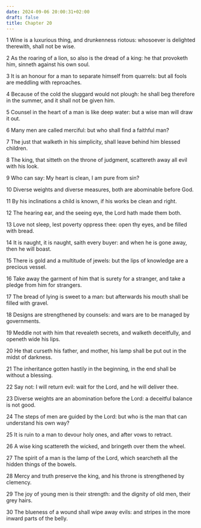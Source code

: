 ```yaml
---
date: 2024-09-06 20:00:31+02:00
draft: false
title: Chapter 20
---
```




1 Wine is a luxurious thing, and drunkenness riotous: whosoever is delighted therewith, shall not be wise.

2 As the roaring of a lion, so also is the dread of a king: he that provoketh him, sinneth against his own soul.

3 It is an honour for a man to separate himself from quarrels: but all fools are meddling with reproaches.

4 Because of the cold the sluggard would not plough: he shall beg therefore in the summer, and it shall not be given him.

5 Counsel in the heart of a man is like deep water: but a wise man will draw it out.

6 Many men are called merciful: but who shall find a faithful man?

7 The just that walketh in his simplicity, shall leave behind him blessed children.

8 The king, that sitteth on the throne of judgment, scattereth away all evil with his look.

9 Who can say: My heart is clean, I am pure from sin?

10 Diverse weights and diverse measures, both are abominable before God.

11 By his inclinations a child is known, if his works be clean and right.

12 The hearing ear, and the seeing eye, the Lord hath made them both.

13 Love not sleep, lest poverty oppress thee: open thy eyes, and be filled with bread.

14 It is naught, it is naught, saith every buyer: and when he is gone away, then he will boast.

15 There is gold and a multitude of jewels: but the lips of knowledge are a precious vessel.

16 Take away the garment of him that is surety for a stranger, and take a pledge from him for strangers.

17 The bread of lying is sweet to a man: but afterwards his mouth shall be filled with gravel.

18 Designs are strengthened by counsels: and wars are to be managed by governments.

19 Meddle not with him that revealeth secrets, and walketh deceitfully, and openeth wide his lips.

20 He that curseth his father, and mother, his lamp shall be put out in the midst of darkness.

21 The inheritance gotten hastily in the beginning, in the end shall be without a blessing.

22 Say not: I will return evil: wait for the Lord, and he will deliver thee.

23 Diverse weights are an abomination before the Lord: a deceitful balance is not good.

24 The steps of men are guided by the Lord: but who is the man that can understand his own way?

25 It is ruin to a man to devour holy ones, and after vows to retract.

26 A wise king scattereth the wicked, and bringeth over them the wheel.

27 The spirit of a man is the lamp of the Lord, which searcheth all the hidden things of the bowels.

28 Mercy and truth preserve the king, and his throne is strengthened by clemency.

29 The joy of young men is their strength: and the dignity of old men, their grey hairs.

30 The blueness of a wound shall wipe away evils: and stripes in the more inward parts of the belly.

